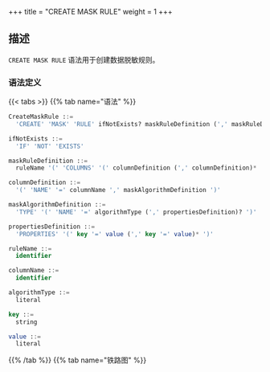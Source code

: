 +++
title = "CREATE MASK RULE"
weight = 1
+++

## 描述

`CREATE MASK RULE` 语法用于创建数据脱敏规则。

### 语法定义

{{< tabs >}}
{{% tab name="语法" %}}
```sql
CreateMaskRule ::=
  'CREATE' 'MASK' 'RULE' ifNotExists? maskRuleDefinition (',' maskRuleDefinition)*

ifNotExists ::=
  'IF' 'NOT' 'EXISTS'

maskRuleDefinition ::=
  ruleName '(' 'COLUMNS' '(' columnDefinition (',' columnDefinition)* ')' ')'

columnDefinition ::=
  '(' 'NAME' '=' columnName ',' maskAlgorithmDefinition ')'

maskAlgorithmDefinition ::=
  'TYPE' '(' 'NAME' '=' algorithmType (',' propertiesDefinition)? ')'

propertiesDefinition ::=
  'PROPERTIES' '(' key '=' value (',' key '=' value)* ')'

ruleName ::=
  identifier

columnName ::=
  identifier

algorithmType ::=
  literal

key ::=
  string

value ::=
  literal
```
{{% /tab %}}
{{% tab name="铁路图" %}}
<iframe frameborder="0" name="diagram" id="diagram" width="100%" height="100%"></iframe>
{{% /tab %}}
{{< /tabs >}}

### 补充说明

- `algorithmType` 指定数据脱敏算法类型，请参考 [数据脱敏算法](/cn/user-manual/common-config/builtin-algorithm/mask/)；
- 重复的 `ruleName` 将无法被创建；
- `ifNotExists` 子句用于避免出现 `Duplicate mask rule` 错误。

### 示例

#### 创建数据脱敏规则

```sql
CREATE MASK RULE t_mask (
COLUMNS(
(NAME=phone_number,TYPE(NAME='MASK_FROM_X_TO_Y', PROPERTIES("from-x"=1, "to-y"=2, "replace-char"="*"))),
(NAME=address,TYPE(NAME='MD5'))
));
```

#### 使用 `ifNotExists` 子句创建数据脱敏规则

```sql
CREATE MASK RULE IF NOT EXISTS t_mask (
COLUMNS(
(NAME=phone_number,TYPE(NAME='MASK_FROM_X_TO_Y', PROPERTIES("from-x"=1, "to-y"=2, "replace-char"="*"))),
(NAME=address,TYPE(NAME='MD5'))
));
```

### 保留字

`CREATE`、`MASK`、`RULE`、`COLUMNS`、`NAME`、`TYPE`

### 相关链接

- [保留字](/cn/user-manual/shardingsphere-proxy/distsql/syntax/reserved-word/)
- [数据脱敏算法](/cn/user-manual/common-config/builtin-algorithm/mask/)
